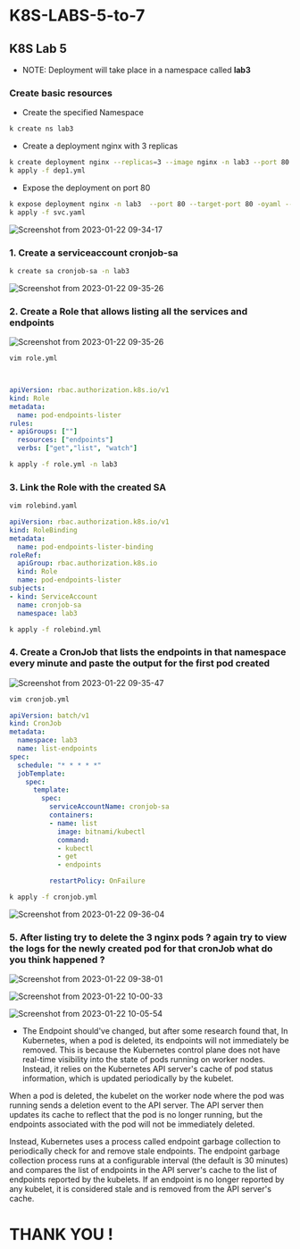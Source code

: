 # K8S-LABS-5-to-7

## K8S Lab 5 
* NOTE: Deployment will take place in a namespace called **lab3**

### Create basic resources
- Create the specified Namespace
```bash
k create ns lab3
```
- Create a deployment nginx with 3 replicas
```bash
k create deployment nginx --replicas=3 --image nginx -n lab3 --port 80 -oyaml --dry-run=client > dep1.yaml
k apply -f dep1.yml
```

- Expose the deployment on port 80

```bash
k expose deployment nginx -n lab3  --port 80 --target-port 80 -oyaml --dry-run=client > svc.yaml
k apply -f svc.yaml 
```

![Screenshot from 2023-01-22 09-34-17](https://user-images.githubusercontent.com/103090890/213906846-a640e392-81f1-4bd3-9204-18ba75c4d76a.png)

### 1. Create a **serviceaccount** cronjob-sa

```bash 
k create sa cronjob-sa -n lab3
```

![Screenshot from 2023-01-22 09-35-26](https://user-images.githubusercontent.com/103090890/213907085-956e0286-3af9-4a62-9f61-13d50f87be58.png)




### 2. Create a Role that allows listing all the services and endpoints 

![Screenshot from 2023-01-22 09-35-26](https://user-images.githubusercontent.com/103090890/213907088-03356ce9-16ef-4c5c-8a59-65d2b2a26f29.png)

```bash 
vim role.yml
``` 

```YAML


apiVersion: rbac.authorization.k8s.io/v1
kind: Role
metadata:
  name: pod-endpoints-lister
rules:
- apiGroups: [""]
  resources: ["endpoints"]
  verbs: ["get","list", "watch"]
```

```bash
k apply -f role.yml -n lab3 
```


### 3. Link the Role with the created SA 

```bash 
vim rolebind.yaml
```

```YAML
apiVersion: rbac.authorization.k8s.io/v1
kind: RoleBinding
metadata:
  name: pod-endpoints-lister-binding
roleRef:
  apiGroup: rbac.authorization.k8s.io
  kind: Role
  name: pod-endpoints-lister
subjects:
- kind: ServiceAccount
  name: cronjob-sa
  namespace: lab3
```
```bash 
k apply -f rolebind.yml
```



### 4. Create a CronJob that lists the endpoints in that namespace every minute and paste the output for the first pod created
![Screenshot from 2023-01-22 09-35-47](https://user-images.githubusercontent.com/103090890/213907097-da23a147-b61a-49be-8abb-488e1f8a721d.png)

```bash
vim cronjob.yml
```
```YAML
apiVersion: batch/v1
kind: CronJob
metadata:
  namespace: lab3
  name: list-endpoints
spec:
  schedule: "* * * * *"
  jobTemplate:
    spec:
      template:
        spec:
          serviceAccountName: cronjob-sa
          containers:
          - name: list
            image: bitnami/kubectl
            command:
            - kubectl
            - get
            - endpoints

          restartPolicy: OnFailure
```

```bash
k apply -f cronjob.yml
```
![Screenshot from 2023-01-22 09-36-04](https://user-images.githubusercontent.com/103090890/213907113-7d3e077e-42c7-44e3-9f4c-a7349432431d.png)


### 5. After listing try to delete the 3 nginx pods ? again try to view the logs for the newly created pod for that cronJob what do you think happened ?

![Screenshot from 2023-01-22 09-38-01](https://user-images.githubusercontent.com/103090890/213907102-12859fd6-3bb5-4b3e-9f56-486b5e29a999.png)

![Screenshot from 2023-01-22 10-00-33](https://user-images.githubusercontent.com/103090890/213907116-fd4f22b9-7432-4334-9d46-7ead29322499.png)

![Screenshot from 2023-01-22 10-05-54](https://user-images.githubusercontent.com/103090890/213907119-a91185f2-d97f-4ccc-896d-86bc73c8b2ed.png)

- The Endpoint should've changed, but after some research found that, In Kubernetes, when a pod is deleted, its endpoints will not immediately be removed. This is because the Kubernetes control plane does not have real-time visibility into the state of pods running on worker nodes. Instead, it relies on the Kubernetes API server's cache of pod status information, which is updated periodically by the kubelet.

When a pod is deleted, the kubelet on the worker node where the pod was running sends a deletion event to the API server. The API server then updates its cache to reflect that the pod is no longer running, but the endpoints associated with the pod will not be immediately deleted.

Instead, Kubernetes uses a process called endpoint garbage collection to periodically check for and remove stale endpoints. The endpoint garbage collection process runs at a configurable interval (the default is 30 minutes) and compares the list of endpoints in the API server's cache to the list of endpoints reported by the kubelets. If an endpoint is no longer reported by any kubelet, it is considered stale and is removed from the API server's cache.

# THANK YOU !

